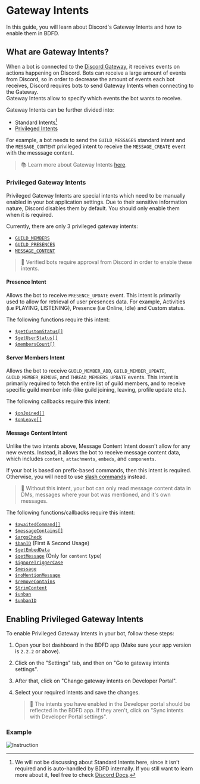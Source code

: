 # Gateway Intents
In this guide, you will learn about Discord's Gateway Intents and how to enable them in BDFD.

## What are Gateway Intents?
When a bot is connected to the [Discord Gateway](https://discord.com/developers/docs/topics/gateway), it receives events on actions happening on Discord.
Bots can receive a large amount of events from Discord, so in order to decrease the amount of events each bot receives, Discord requires bots to send Gateway Intents when connecting to the Gateway.\
Gateway Intents allow to specify which events the bot wants to receive.

Gateway Intents can be further divided into:
- Standard Intents[^1]
- [Privileged Intents](#privileged-gateway-intents)

For example, a bot needs to send the `GUILD_MESSAGES` standard intent and the `MESSAGE_CONTENT` privileged intent to receive the `MESSAGE_CREATE` event with the messsage content.

> 📚 Learn more about Gateway Intents [here](https://discord.com/developers/docs/topics/gateway#gateway-intents).

### Privileged Gateway Intents
Privileged Gateway Intents are special intents which need to be manually enabled in your bot application settings.
Due to their sensitive information nature, Discord disables them by default.
You should only enable them when it is required.

Currently, there are only 3 privileged gateway intents:
- [`GUILD_MEMBERS`](#server-members-intent)
- [`GUILD_PRESENCES`](#presence-intent)
- [`MESSAGE_CONTENT`](#message-content-intent)

> 📌 Verified bots require approval from Discord in order to enable these intents.

#### Presence Intent
Allows the bot to receive `PRESENCE_UPDATE` event.
This intent is primarily used to allow for retrieval of user presences data.
For example, Activities (i.e PLAYING, LISTENING), Presence (i.e Online, Idle) and Custom status.

The following functions require this intent:
- [`$getCustomStatus[]`](../bdscript/getCustomStatus.md)
- [`$getUserStatus[]`](../bdscript/getUserStatus.md)
- [`$membersCount[]`](../bdscript/membersCount.md#second-usage)

#### Server Members Intent
Allows the bot to receive `GUILD_MEMBER_ADD`, `GUILD_MEMBER_UPDATE`, `GUILD_MEMBER_REMOVE`, and `THREAD_MEMBERS_UPDATE` events.
This intent is primarily required to fetch the entire list of guild members, and to receive specific guild member info (like guild joining, leaving, profile update etc.).

The following callbacks require this intent:
- [`$onJoined[]`](../callbacks/onJoined.md)
- [`$onLeave[]`](../callbacks/onLeave.md)

#### Message Content Intent
Unlike the two intents above, Message Content Intent doesn't allow for any new events.
Instead, it allows the bot to receive message content data, which includes `content`, `attachments`, `embeds`, and `components`.

If your bot is based on prefix-based commands, then this intent is required.
Otherwise, you will need to use [slash commands](./slashCommands.md) instead.

> 📌 Without this intent, your bot can only read message content data in DMs, messages where your bot was mentioned, and it's own messages.

The following functions/callbacks require this intent:
- [`$awaitedCommand[]`](../guides/awaitedCommands.md)
- [`$messageContains[]`](../premium/messageContains.md)
- [`$argsCheck`](../bdscript/argsCheck.md)
- [`$banID`](../bdscript/banID.md) (First & Second Usage)
- [`$getEmbedData`](../bdscript/getEmbedData.md)
- [`$getMessage`](../bdscript/getMessage.md) (Only for `content` type)
- [`$ignoreTriggerCase`](../premium/ignoreTriggerCase.md)
- [`$message`](../bdscript/message.md)
- [`$noMentionMessage`](../bdscript/noMentionMessage.md)
- [`$removeContains`](../bdscript/removeContains.md)
- [`$trimContent`](../bdscript/trimContent.md)
- [`$unban`](../bdscript/unban.md)
- [`$unbanID`](../bdscript/unbanID.md#usage-1)

## Enabling Privileged Gateway Intents
To enable Privileged Gateway Intents in your bot, follow these steps:

1. Open your bot dashboard in the BDFD app (Make sure your app version is `2.2.2` or above).
2. Click on the "Settings" tab, and then on "Go to gateway intents settings".
3. After that, click on "Change gateway intents on Developer Portal".
4. Select your required intents and save the changes.

    > 📌 The intents you have enabled in the Developer portal should be reflected in the BDFD app. If they aren't, click on "Sync intents with Developer Portal settings".

### Example
![Instruction](https://user-images.githubusercontent.com/70456337/199396053-706bc3a5-fc19-4f03-b40f-9cf13755750c.gif)

[^1]:  We will not be discussing about Standard Intents here, since it isn't required and is auto-handled by BDFD internally. If you still want to learn more about it, feel free to check [Discord Docs](https://discord.com/developers/docs/topics/gateway#gateway-intents).
